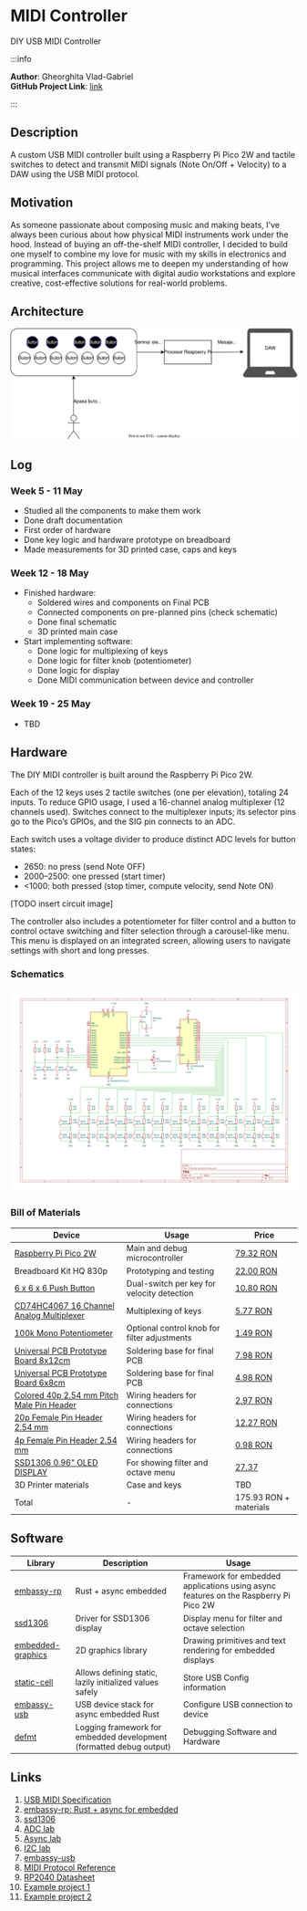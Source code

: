 # MIDI Controller
DIY USB MIDI Controller

:::info

**Author**: Gheorghita Vlad-Gabriel \
**GitHub Project Link**: [link](https://github.com/UPB-PMRust-Students/proiect-GheorghitaVlad-G)

:::

## Description

A custom USB MIDI controller built using a Raspberry Pi Pico 2W and tactile switches to detect and transmit MIDI signals (Note On/Off + Velocity) to a DAW using the USB MIDI protocol.

## Motivation

As someone passionate about composing music and making beats, I've always been curious about how physical MIDI instruments work under the hood. Instead of buying an off-the-shelf MIDI controller, I decided to build one myself to combine my love for music with my skills in electronics and programming. This project allows me to deepen my understanding of how musical interfaces communicate with digital audio workstations and explore creative, cost-effective solutions for real-world problems.

## Architecture 

![Block Diagram](MIDI_Controller.svg)

## Log

### Week 5 - 11 May
- Studied all the components to make them work
- Done draft documentation
- First order of hardware
- Done key logic and hardware prototype on breadboard
- Made measurements for 3D printed case, caps and keys

### Week 12 - 18 May
- Finished hardware:
    - Soldered wires and components on Final PCB
    - Connected components on pre-planned pins (check schematic)
    - Done final schematic
    - 3D printed main case
- Start implementing software:
    - Done logic for multiplexing of keys
    - Done logic for filter knob (potentiometer)
    - Done logic for display
    - Done MIDI communication between device and controller

### Week 19 - 25 May
- TBD

## Hardware

The DIY MIDI controller is built around the Raspberry Pi Pico 2W.

Each of the 12 keys uses 2 tactile switches (one per elevation), totaling 24 inputs. To reduce GPIO usage, I used a 16-channel analog multiplexer (12 channels used). Switches connect to the multiplexer inputs; its selector pins go to the Pico’s GPIOs, and the SIG pin connects to an ADC.

Each switch uses a voltage divider to produce distinct ADC levels for button states:
- 2650: no press (send Note OFF)
- 2000–2500: one pressed (start timer)
- <1000: both pressed (stop timer, compute velocity, send Note ON)

[TODO insert circuit image]

The controller also includes a potentiometer for filter control and a button to control octave switching and filter selection through a carousel-like menu. This menu is displayed on an integrated screen, allowing users to navigate settings with short and long presses.

### Schematics

![Schematic](Schema_proiect.svg)

### Bill of Materials

| Device | Usage | Price |
|--------|-------|-------|
| [Raspberry Pi Pico 2W](https://www.raspberrypi.com/documentation/microcontrollers/raspberry-pi-pico.html) | Main and debug microcontroller | [79.32 RON](https://www.optimusdigital.ro/en/raspberry-pi-boards/12394-raspberry-pi-pico-w.html) |
| Breadboard Kit HQ 830p | Prototyping and testing | [22.00 RON](https://www.optimusdigital.ro) |
| [6 x 6 x 6 Push Button](https://www.optimusdigital.ro/ro/butoane-tactile/1708-butone-tactile.html) | Dual-switch per key for velocity detection | [10.80 RON](https://www.optimusdigital.ro/ro/butoane-tactile/1708-butone-tactile.html) |
| [CD74HC4067 16 Channel Analog Multiplexer](https://www.optimusdigital.ro/en/power-multiplexers/1378-modul-multiplexor-analogic-cu-16-canale-cd74hc4067.html?search_query=CD74HC4067&results=1) | Multiplexing of keys | [5.77 RON](https://www.optimusdigital.ro/en/power-multiplexers/1378-modul-multiplexor-analogic-cu-16-canale-cd74hc4067.html?search_query=CD74HC4067&results=1) |
| [100k Mono Potentiometer](https://www.optimusdigital.ro/ro/potentiometre/10862-potentiometru-mono-100k.html) | Optional control knob for filter adjustments | [1.49 RON](https://www.optimusdigital.ro/ro/potentiometre/10862-potentiometru-mono-100k.html) |
| [Universal PCB Prototype Board 8x12cm](https://www.optimusdigital.ro/ro/placi-prototip/84118-placa-prototip-universala-8x12cm.html) | Soldering base for final PCB | [7.98 RON](https://www.optimusdigital.ro/ro/placi-prototip/84118-placa-prototip-universala-8x12cm.html) |
| [Universal PCB Prototype Board 6x8cm](https://www.optimusdigital.ro/en/others/12538-6x8cm-universal-pcb-prototype-board-single-sided-254mm-hole-pitch.html?search_query=6x8cm+Universal+PCB+Prototype+Board+Single-Sided+2.54mm+Hole+Pitch&results=1) | Soldering base for final PCB | [4.98 RON](https://www.optimusdigital.ro/en/others/12538-6x8cm-universal-pcb-prototype-board-single-sided-254mm-hole-pitch.html?search_query=6x8cm+Universal+PCB+Prototype+Board+Single-Sided+2.54mm+Hole+Pitch&results=1) |
| [Colored 40p 2.54 mm Pitch Male Pin Header](https://www.optimusdigital.ro/ro/headeri/2966-header-barbati-40p.html) | Wiring headers for connections | [2.97 RON](https://www.optimusdigital.ro/ro/headeri/2966-header-barbati-40p.html) |
| [20p Female Pin Header 2.54 mm](https://www.optimusdigital.ro/ro/headeri/35094-header-femei-20p.html) | Wiring headers for connections | [12.27 RON](https://www.optimusdigital.ro/ro/headeri/35094-header-femei-20p.html) |
| [4p Female Pin Header 2.54 mm](https://www.optimusdigital.ro/ro/headeri/35018-header-femei-4p.html) | Wiring headers for connections | [0.98 RON](https://www.optimusdigital.ro/ro/headeri/35018-header-femei-4p.html) |
| [SSD1306 0.96" OLED DISPLAY](https://www.emag.ro/ecran-oled-0-96-ai409-s322-323-324/pd/D69S02MBM/?utm_campaign=share%20product&utm_medium=ios&utm_source=mobile%20app) | For showing filter and octave menu | [27.37](https://www.emag.ro/ecran-oled-0-96-ai409-s322-323-324/pd/D69S02MBM/?utm_campaign=share%20product&utm_medium=ios&utm_source=mobile%20app) |
| 3D Printer materials | Case and keys | TBD |
| Total | - | 175.93 RON + materials |

## Software

| Library                                                  | Description                                      | Usage                                                                                |
| -------------------------------------------------------- | ------------------------------------------------ | ------------------------------------------------------------------------------------ |
| [embassy-rp](https://embassy.dev/)                       | Rust + async embedded                            | Framework for embedded applications using async features on the Raspberry Pi Pico 2W |
| [ssd1306](https://crates.io/crates/lcd1602-rs)        | Driver for SSD1306 display             | Display menu for filter and octave selection                                         |
| [embedded-graphics](https://docs.rs/embedded-graphics/latest/embedded_graphics/)          | 2D graphics library                 | Drawing primitives and text rendering for embedded displays                       |
| [static-cell](https://crates.io/crates/static_cell)            | Allows defining static, lazily initialized values safely | Store USB Config information |
| [embassy-usb](https://docs.rs/embassy-usb/latest/embassy_usb/)                  | USB device stack for async embedded Rust | Configure USB connection to device |
| [defmt](https://docs.rs/defmt/latest/defmt/) | Logging framework for embedded development (formatted debug output)| Debugging Software and Hardware |

## Links

1. [USB MIDI Specification](https://www.usb.org/sites/default/files/midi10.pdf)
2. [embassy-rp: Rust + async for embedded](https://embassy.dev/)
3. [ssd1306](https://docs.rs/ssd1306/latest/ssd1306/) 
4. [ADC lab](https://pmrust.pages.upb.ro/docs/acs_cc/lab/03)
5. [Async lab](https://pmrust.pages.upb.ro/docs/acs_cc/lab/04)
6. [I2C lab](https://pmrust.pages.upb.ro/docs/acs_cc/lab/06)
7. [embassy-usb](https://docs.rs/embassy-usb/0.4.0/embassy_usb/)
8. [MIDI Protocol Reference](https://www.midi.org/specifications-old/item/table-1-summary-of-midi-message)
9. [RP2040 Datasheet](https://datasheets.raspberrypi.com/rp2040/rp2040-datasheet.pdf/)
10. [Example project 1](https://www.youtube.com/watch?v=wY1SRehZ9hM)
11. [Example project 2](https://www.youtube.com/watch?v=tmxgmR8Rzr4)